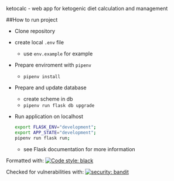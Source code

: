 ketocalc - web app for ketogenic diet calculation and management

##How to run project

- Clone repository

- create local `.env` file
  - use `env.example` for example

- Prepare enviroment with `pipenv`
  - `pipenv install`

- Prepare and update database
  - create scheme in db
  - `pipenv run flask db upgrade`

- Run application on localhost
  
  ```bash
  export FLASK_ENV="development";
  export APP_STATE="development";
  pipenv run flask run;

  ```
  - see Flask documentation for more information


Formatted with:
[![Code style: black](https://img.shields.io/badge/code%20style-black-000000.svg)](https://github.com/ambv/black)

Checked for vulnerabilities with:
[![security: bandit](https://img.shields.io/badge/security-bandit-yellow.svg)](https://github.com/PyCQA/bandit)

